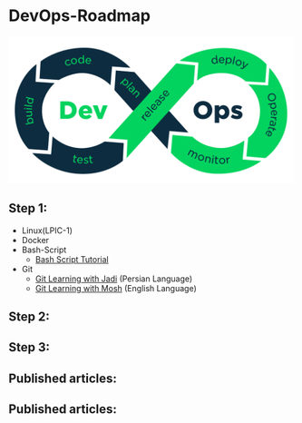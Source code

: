 # DevOps-Roadmap

<p align="center">
 <img alt="DevOps Logo" src="image/DevOps.png">
</p>

## Step 1:
- Linux(LPIC-1)
- Docker
- Bash-Script
    - [Bash Script Tutorial](https://github.com/ahmadalibagheri/bash-script-tutorial)
- Git
    - [Git Learning with Jadi](https://faradars.org/courses/fvgit9609-git-github-gitlab) (Persian Language) 
    - [Git Learning with Mosh](https://codewithmosh.com/p/the-ultimate-git-course) (English Language) 
## Step 2:

## Step 3:

## Published articles:

## Published articles: